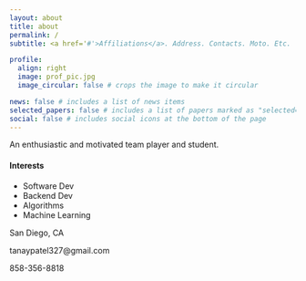 ```yaml
---
layout: about
title: about
permalink: /
subtitle: <a href='#'>Affiliations</a>. Address. Contacts. Moto. Etc.

profile:
  align: right
  image: prof_pic.jpg
  image_circular: false # crops the image to make it circular

news: false # includes a list of news items
selected_papers: false # includes a list of papers marked as "selected={true}"
social: false # includes social icons at the bottom of the page
---
```


An enthusiastic and motivated team player and student.

<h4>Interests</h4>
      <ul>
        <li>Software Dev</li>
        <li>Backend Dev</li>
        <li>Algorithms</li>
        <li>Machine Learning</li>
      </ul>
<p>San Diego, CA</p>
<p>tanaypatel327@gmail.com</p>
<p>858-356-8818</p>